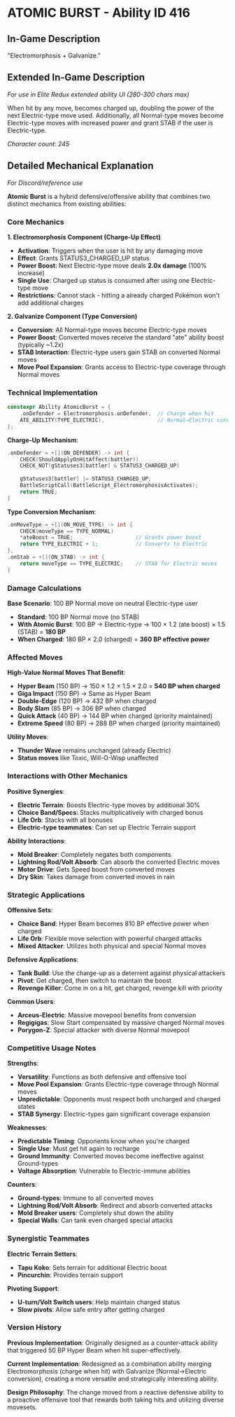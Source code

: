 # ATOMIC BURST - Ability ID 416

## In-Game Description
"Electromorphosis + Galvanize."

## Extended In-Game Description
*For use in Elite Redux extended ability UI (280-300 chars max)*

When hit by any move, becomes charged up, doubling the power of the next Electric-type move used. Additionally, all Normal-type moves become Electric-type moves with increased power and grant STAB if the user is Electric-type.

*Character count: 245*

## Detailed Mechanical Explanation
*For Discord/reference use*

**Atomic Burst** is a hybrid defensive/offensive ability that combines two distinct mechanics from existing abilities:

### Core Mechanics

**1. Electromorphosis Component (Charge-Up Effect)**
- **Activation**: Triggers when the user is hit by any damaging move
- **Effect**: Grants STATUS3_CHARGED_UP status
- **Power Boost**: Next Electric-type move deals **2.0x damage** (100% increase)
- **Single Use**: Charged up status is consumed after using one Electric-type move
- **Restrictions**: Cannot stack - hitting a already charged Pokémon won't add additional charges

**2. Galvanize Component (Type Conversion)**
- **Conversion**: All Normal-type moves become Electric-type moves
- **Power Boost**: Converted moves receive the standard "ate" ability boost (typically ~1.2x)
- **STAB Interaction**: Electric-type users gain STAB on converted Normal moves
- **Move Pool Expansion**: Grants access to Electric-type coverage through Normal moves

### Technical Implementation

```cpp
constexpr Ability AtomicBurst = {
    .onDefender = Electromorphosis.onDefender,  // Charge when hit
    ATE_ABILITY(TYPE_ELECTRIC),                 // Normal→Electric conversion
};
```

**Charge-Up Mechanism**:
```cpp
.onDefender = +[](ON_DEFENDER) -> int {
    CHECK(ShouldApplyOnHitAffect(battler))
    CHECK_NOT(gStatuses3[battler] & STATUS3_CHARGED_UP)
    
    gStatuses3[battler] |= STATUS3_CHARGED_UP;
    BattleScriptCall(BattleScript_ElectromorphosisActivates);
    return TRUE;
}
```

**Type Conversion Mechanism**:
```cpp
.onMoveType = +[](ON_MOVE_TYPE) -> int {
    CHECK(moveType == TYPE_NORMAL)
    *ateBoost = TRUE;                    // Grants power boost
    return TYPE_ELECTRIC + 1;            // Converts to Electric
},
.onStab = +[](ON_STAB) -> int { 
    return moveType == TYPE_ELECTRIC;    // STAB for Electric moves
}
```

### Damage Calculations

**Base Scenario**: 100 BP Normal move on neutral Electric-type user
- **Standard**: 100 BP Normal move (no STAB)
- **With Atomic Burst**: 100 BP → Electric-type → 100 × 1.2 (ate boost) × 1.5 (STAB) = **180 BP**
- **When Charged**: 180 BP × 2.0 (charged) = **360 BP effective power**

### Affected Moves

**High-Value Normal Moves That Benefit**:
- **Hyper Beam** (150 BP) → 150 × 1.2 × 1.5 × 2.0 = **540 BP when charged**
- **Giga Impact** (150 BP) → Same as Hyper Beam
- **Double-Edge** (120 BP) → 432 BP when charged
- **Body Slam** (85 BP) → 306 BP when charged
- **Quick Attack** (40 BP) → 144 BP when charged (priority maintained)
- **Extreme Speed** (80 BP) → 288 BP when charged (priority maintained)

**Utility Moves**:
- **Thunder Wave** remains unchanged (already Electric)
- **Status moves** like Toxic, Will-O-Wisp unaffected

### Interactions with Other Mechanics

**Positive Synergies**:
- **Electric Terrain**: Boosts Electric-type moves by additional 30%
- **Choice Band/Specs**: Stacks multiplicatively with charged bonus
- **Life Orb**: Stacks with all bonuses
- **Electric-type teammates**: Can set up Electric Terrain support

**Ability Interactions**:
- **Mold Breaker**: Completely negates both components
- **Lightning Rod/Volt Absorb**: Can absorb the converted Electric moves
- **Motor Drive**: Gets Speed boost from converted moves
- **Dry Skin**: Takes damage from converted moves in rain

### Strategic Applications

**Offensive Sets**:
- **Choice Band**: Hyper Beam becomes 810 BP effective power when charged
- **Life Orb**: Flexible move selection with powerful charged attacks
- **Mixed Attacker**: Utilizes both physical and special Normal moves

**Defensive Applications**:
- **Tank Build**: Use the charge-up as a deterrent against physical attackers
- **Pivot**: Get charged, then switch to maintain the boost
- **Revenge Killer**: Come in on a hit, get charged, revenge kill with priority

**Common Users**:
- **Arceus-Electric**: Massive movepool benefits from conversion
- **Regigigas**: Slow Start compensated by massive charged Normal moves
- **Porygon-Z**: Special attacker with diverse Normal movepool

### Competitive Usage Notes

**Strengths**:
- **Versatility**: Functions as both defensive and offensive tool
- **Move Pool Expansion**: Grants Electric-type coverage through Normal moves
- **Unpredictable**: Opponents must respect both uncharged and charged states
- **STAB Synergy**: Electric-types gain significant coverage expansion

**Weaknesses**:
- **Predictable Timing**: Opponents know when you're charged
- **Single Use**: Must get hit again to recharge
- **Ground Immunity**: Converted moves become ineffective against Ground-types
- **Voltage Absorption**: Vulnerable to Electric-immune abilities

**Counters**:
- **Ground-types**: Immune to all converted moves
- **Lightning Rod/Volt Absorb**: Redirect and absorb converted attacks
- **Mold Breaker users**: Completely shut down the ability
- **Special Walls**: Can tank even charged special attacks

### Synergistic Teammates

**Electric Terrain Setters**:
- **Tapu Koko**: Sets terrain for additional Electric boost
- **Pincurchin**: Provides terrain support

**Pivoting Support**:
- **U-turn/Volt Switch users**: Help maintain charged status
- **Slow pivots**: Allow safe entry after getting charged

### Version History

**Previous Implementation**: Originally designed as a counter-attack ability that triggered 50 BP Hyper Beam when hit super-effectively.

**Current Implementation**: Redesigned as a combination ability merging Electromorphosis (charge when hit) with Galvanize (Normal→Electric conversion), creating a more versatile and strategically interesting ability.

**Design Philosophy**: The change moved from a reactive defensive ability to a proactive offensive tool that rewards both taking hits and utilizing diverse movesets.